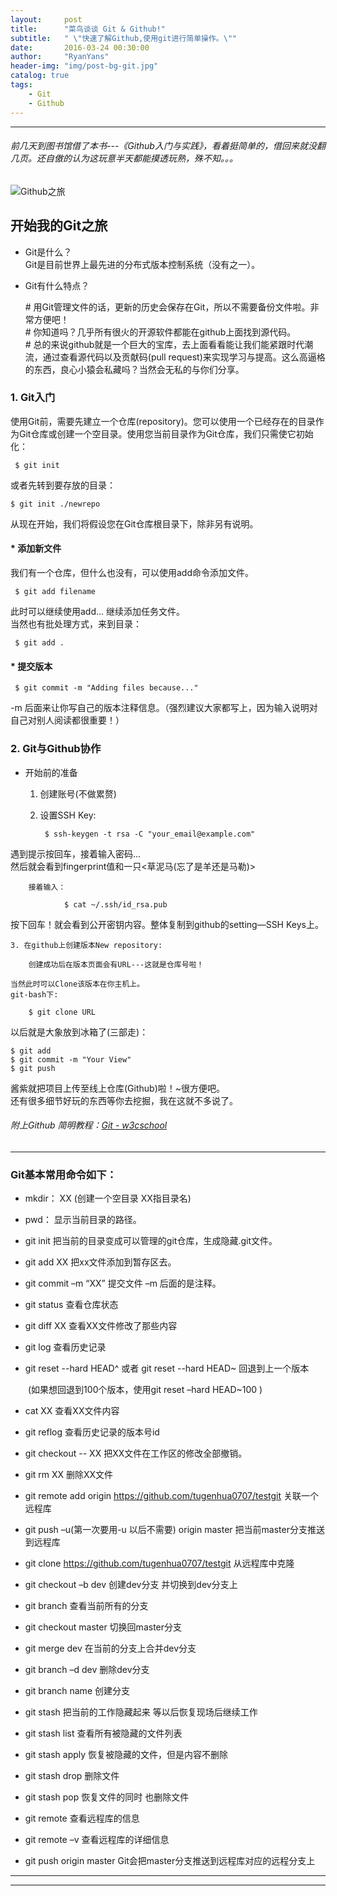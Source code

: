 ```yaml
---
layout:     post
title:      "菜鸟谈谈 Git & Github!"
subtitle:   " \"快速了解Github,使用git进行简单操作。\""
date:       2016-03-24 00:30:00
author:     "RyanYans"
header-img: "img/post-bg-git.jpg"
catalog: true
tags:
    - Git
    - Github
---
```


-------------------------

###### 前几天到图书馆借了本书---《Github入门与实践》，看着挺简单的，借回来就没翻几页。还自傲的认为这玩意半天都能摸透玩熟，殊不知。。。
![Github之旅](http://www.embeddedlinux.org.cn/uploads/allimg/141011/1107470.png)

## 开始我的Git之旅

* Git是什么？  
 	Git是目前世界上最先进的分布式版本控制系统（没有之一）。  

* Git有什么特点？ 
 
	\# 用Git管理文件的话，更新的历史会保存在Git，所以不需要备份文件啦。非常方便吧！  
	\# 你知道吗？几乎所有很火的开源软件都能在github上面找到源代码。  
	\# 总的来说github就是一个巨大的宝库，去上面看看能让我们能紧跟时代潮流，通过查看源代码以及贡献码(pull request)来实现学习与提高。这么高逼格的东西，良心小猿会私藏吗？当然会无私的与你们分享。 
 
### 1. Git入门
使用Git前，需要先建立一个仓库(repository)。您可以使用一个已经存在的目录作为Git仓库或创建一个空目录。使用您当前目录作为Git仓库，我们只需使它初始化：

	 $ git init

或者先转到要存放的目录：

	$ git init ./newrepo

从现在开始，我们将假设您在Git仓库根目录下，除非另有说明。


#### * 添加新文件  


我们有一个仓库，但什么也没有，可以使用add命令添加文件。

	 $ git add filename

此时可以继续使用add... 继续添加任务文件。  
当然也有批处理方式，来到目录：

	 $ git add .

#### * 提交版本

	 $ git commit -m "Adding files because..."

-m 后面来让你写自己的版本注释信息。（强烈建议大家都写上，因为输入说明对自己对别人阅读都很重要！）

### 2. Git与Github协作

* 开始前的准备
	1. 创建账号(不做累赘)
	2. 设置SSH Key:  

			$ ssh-keygen -t rsa -C "your_email@example.com"  

遇到提示按回车，接着输入密码...  
然后就会看到fingerprint值和一只<草泥马(忘了是羊还是马勒)>

		接着输入：  

				$ cat ~/.ssh/id_rsa.pub

按下回车！就会看到公开密钥内容。整体复制到github的setting—SSH Keys上。

	3. 在github上创建版本New repository:  
	
		创建成功后在版本页面会有URL---这就是仓库号啦！
	
	当然此时可以Clone该版本在你主机上。  
	git-bash下:	

		$ git clone URL

以后就是大象放到冰箱了(三部走)：

	$ git add  
	$ git commit -m "Your View"
	$ git push  

酱紫就把项目上传至线上仓库(Github)啦！~很方便吧。  
还有很多细节好玩的东西等你去挖掘，我在这就不多说了。

###### 附上Github 简明教程：[Git - w3cschool](http://www.w3cschool.cc/w3cnote/git-guide.html)

********************  

### Git基本常用命令如下：

* mkdir：         XX (创建一个空目录 XX指目录名)

* pwd：          显示当前目录的路径。

* git init          把当前的目录变成可以管理的git仓库，生成隐藏.git文件。

* git add XX       把xx文件添加到暂存区去。

* git commit –m “XX”  提交文件 –m 后面的是注释。

* git status        查看仓库状态

* git diff  XX      查看XX文件修改了那些内容

* git log          查看历史记录

* git reset  --hard HEAD^ 或者 git reset  --hard HEAD~ 回退到上一个版本

　　(如果想回退到100个版本，使用git reset –hard HEAD~100 )

* cat XX         查看XX文件内容

* git reflog       查看历史记录的版本号id

* git checkout -- XX  把XX文件在工作区的修改全部撤销。

* git rm XX          删除XX文件

* git remote add origin https://github.com/tugenhua0707/testgit 关联一个远程库

* git push –u(第一次要用-u 以后不需要) origin master 把当前master分支推送到远程库

* git clone https://github.com/tugenhua0707/testgit  从远程库中克隆

* git checkout –b dev  创建dev分支 并切换到dev分支上

* git branch  查看当前所有的分支

* git checkout master 切换回master分支

* git merge dev    在当前的分支上合并dev分支

* git branch –d dev 删除dev分支

* git branch name  创建分支

* git stash 把当前的工作隐藏起来 等以后恢复现场后继续工作

* git stash list 查看所有被隐藏的文件列表

* git stash apply 恢复被隐藏的文件，但是内容不删除

* git stash drop 删除文件

* git stash pop 恢复文件的同时 也删除文件

* git remote 查看远程库的信息

* git remote –v 查看远程库的详细信息

* git push origin master  Git会把master分支推送到远程库对应的远程分支上  


---

---
